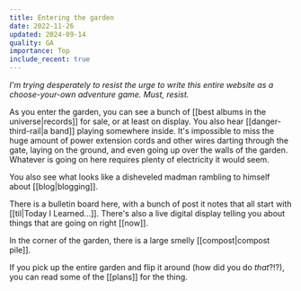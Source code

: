```yaml
---
title: Entering the garden
date: 2022-11-26
updated: 2024-09-14
quality: GA
importance: Top
include_recent: true
---
```


_I'm trying desperately to resist the urge to write this entire website as a choose-your-own adventure game. Must, resist._

As you enter the garden, you can see a bunch of [[best albums in the universe|records]] for sale, or at least on display. You also hear [[danger-third-rail|a band]] playing somewhere inside. It's impossible to miss the huge amount of power extension cords and other wires darting through the gate, laying on the ground, and even going up over the walls of the garden. Whatever is going on here requires plenty of electricity it would seem.

You also see what looks like a disheveled madman rambling to himself about [[blog|blogging]].

There is a bulletin board here, with a bunch of post it notes that all start with [[til|Today I Learned...]]. There's also a live digital display telling you about things that are going on right [[now]].

In the corner of the garden, there is a large smelly [[compost|compost pile]].

If you pick up the entire garden and flip it around (how did you do _that_?!?), you can read some of the [[plans]] for the thing.
